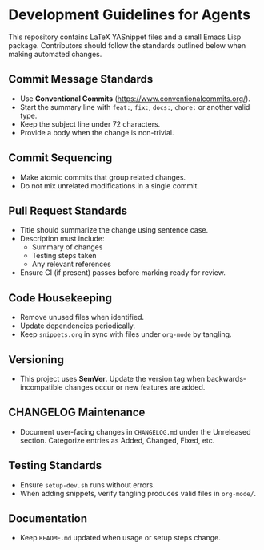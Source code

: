 # Development Guidelines for Agents

This repository contains LaTeX YASnippet files and a small Emacs Lisp
package. Contributors should follow the standards outlined below when
making automated changes.

## Commit Message Standards
- Use **Conventional Commits** (https://www.conventionalcommits.org/).
- Start the summary line with `feat:`, `fix:`, `docs:`, `chore:` or
  another valid type.
- Keep the subject line under 72 characters.
- Provide a body when the change is non-trivial.

## Commit Sequencing
- Make atomic commits that group related changes.
- Do not mix unrelated modifications in a single commit.

## Pull Request Standards
- Title should summarize the change using sentence case.
- Description must include:
  - Summary of changes
  - Testing steps taken
  - Any relevant references
- Ensure CI (if present) passes before marking ready for review.

## Code Housekeeping
- Remove unused files when identified.
- Update dependencies periodically.
- Keep `snippets.org` in sync with files under `org-mode` by tangling.

## Versioning
- This project uses **SemVer**. Update the version tag when
  backwards-incompatible changes occur or new features are added.

## CHANGELOG Maintenance
- Document user-facing changes in `CHANGELOG.md` under the Unreleased
  section. Categorize entries as Added, Changed, Fixed, etc.

## Testing Standards
- Ensure `setup-dev.sh` runs without errors.
- When adding snippets, verify tangling produces valid files in
  `org-mode/`.

## Documentation
- Keep `README.md` updated when usage or setup steps change.

